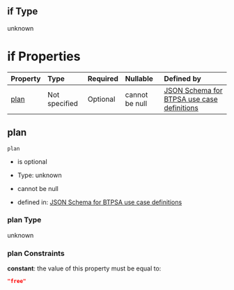 ## if Type

unknown

# if Properties

| Property      | Type          | Required | Nullable       | Defined by                                                                                                                                                                                                                                  |
| :------------ | :------------ | :------- | :------------- | :------------------------------------------------------------------------------------------------------------------------------------------------------------------------------------------------------------------------------------------ |
| [plan](#plan) | Not specified | Optional | cannot be null | [JSON Schema for BTPSA use case definitions](btpsa-usecase-properties-services-items-allof-1-then-allof-58-then-allof-1-if-properties-plan.md "undefined#/properties/services/items/allOf/1/then/allOf/58/then/allOf/1/if/properties/plan") |

## plan



`plan`

*   is optional

*   Type: unknown

*   cannot be null

*   defined in: [JSON Schema for BTPSA use case definitions](btpsa-usecase-properties-services-items-allof-1-then-allof-58-then-allof-1-if-properties-plan.md "undefined#/properties/services/items/allOf/1/then/allOf/58/then/allOf/1/if/properties/plan")

### plan Type

unknown

### plan Constraints

**constant**: the value of this property must be equal to:

```json
"free"
```

